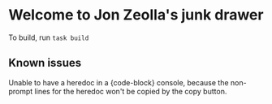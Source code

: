 # Welcome to Jon Zeolla's junk drawer

To build, run `task build`

## Known issues

Unable to have a heredoc in a {code-block} console, because the non-prompt lines for the heredoc won't be copied by the
copy button.
